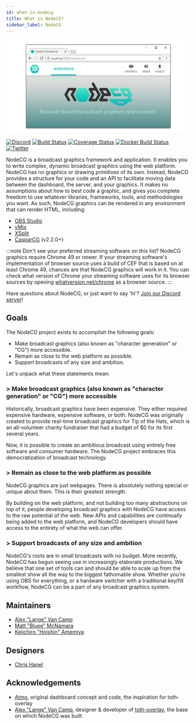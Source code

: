 ```yaml
---
id: what-is-nodecg
title: What is NodeCG?
sidebar_label: NodeCG
---
```


[![NodeCG](https://raw.githubusercontent.com/nodecg/nodecg/master/media/splash.png)](http://nodecg.com/)

[![Discord](https://img.shields.io/discord/754749209722486814.svg?logo=discord)](https://discord.gg/GJ4r8a8)
[![Build Status](https://travis-ci.org/nodecg/nodecg.svg?branch=master)](https://travis-ci.org/nodecg/nodecg)
[![Coverage Status](https://codecov.io/gh/nodecg/nodecg/branch/master/graph/badge.svg)](https://codecov.io/gh/nodecg/nodecg)
[![Docker Build Status](https://img.shields.io/docker/build/nodecg/nodecg.svg)](https://hub.docker.com/r/nodecg/nodecg/tags/)
[![Twitter](https://img.shields.io/twitter/url/https/twitter.com/fold_left.svg?style=social&label=Follow%20%40NodeCG)](https://twitter.com/NodeCG)

NodeCG is a broadcast graphics framework and application. It enables you to write complex, dynamic broadcast graphics
using the web platform. NodeCG has no graphics or drawing primitives of its own. Instead, NodeCG provides
a structure for your code and an API to facilitate moving data between the dashboard, the server, and your graphics.
It makes no assumptions about how to best code a graphic, and gives you complete freedom to use whatever libraries,
frameworks, tools, and methodologies you want. As such, NodeCG graphics can be rendered in any environment that
can render HTML, including:

- [OBS Studio](https://obsproject.com/)
- [vMix](http://www.vmix.com/)
- [XSplit](https://www.xsplit.com/)
- [CasparCG](https://github.com/CasparCG/server/releases) (v2.2.0+)

:::note
Don't see your preferred streaming software on this list? NodeCG graphics require Chrome 49 or newer. If your streaming software's implementation of browser source uses a build of CEF that is based on at least Chrome 49, chances are that NodeCG graphics will work in it. You can check what version of Chrome your streaming software uses for its browser sources by opening [whatversion.net/chrome](http://www.whatversion.net/chrome) as a browser source.
:::

Have questions about NodeCG, or just want to say 'hi'? [Join our Discord server](https://discord.gg/GJ4r8a8)!

## Goals

The NodeCG project exists to accomplish the following goals:

- Make broadcast graphics (also known as "character generation" or "CG") more accessible.
- Remain as close to the web platform as possible.
- Support broadcasts of any size and ambition.

Let's unpack what these statements mean:

### > Make broadcast graphics (also known as "character generation" or "CG") more accessible

Historically, broadcast graphics have been expensive. They either required expensive hardware, expensive software, or both. NodeCG was originally created to provide real-time broadcast graphics for Tip of the Hats, which is an all-volunteer charity fundraiser that had a budget of \$0 for its first several years.

Now, it is possible to create an ambitious broadcast using entirely free software and consumer hardware. The NodeCG project embraces this democratization of broadcast technology.

### > Remain as close to the web platform as possible

NodeCG graphics are just webpages. There is absolutely nothing special or unique about them. This is their greatest strength.

By building on the web platform, and not building too many abstractions on top of it, people developing broadcast graphics with NodeCG have access to the raw potential of the web. New APIs and capabilities are continually being added to the web platform, and NodeCG developers should have access to the entirety of what the web can offer.

### > Support broadcasts of any size and ambition

NodeCG's roots are in small broadcasts with no budget. More recently, NodeCG has begun seeing use in increasingly elaborate productions. We believe that one set of tools can and should be able to scale up from the smallest show all the way to the biggest fathomable show. Whether you're using OBS for everything, or a hardware switcher with a traditional key/fill workflow, NodeCG can be a part of any broadcast graphics system.

## Maintainers

- [Alex "Lange" Van Camp](https://alexvan.camp)
- [Matt "Bluee" McNamara](https://mattmcn.com/)
- [Keiichiro "Hoishin" Amemiya](https://hoish.in/)

## Designers

- [Chris Hanel](http://www.chrishanel.com)

## Acknowledgements

- [Atmo](https://github.com/atmosfar), original dashboard concept and code, the inspiration for toth-overlay
- [Alex "Lange" Van Camp](http://alexvan.camp), designer & developer of [toth-overlay](https://github.com/TipoftheHats/toth-overlay), the base on which NodeCG was built
